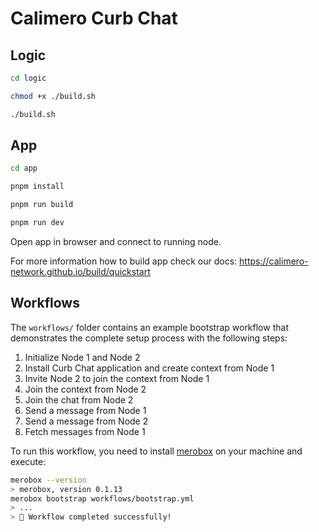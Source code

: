 # Calimero Curb Chat

## Logic

```bash title="Terminal"
cd logic
```

```bash title="Terminal"
chmod +x ./build.sh
```

```bash title="Terminal"
./build.sh
```

## App

```bash title="Terminal"
cd app
```

```bash title="Terminal"
pnpm install
```

```bash title="Terminal"
pnpm run build
```

```bash title="Terminal"
pnpm run dev
```

Open app in browser and connect to running node.

For more information how to build app check our docs:
https://calimero-network.github.io/build/quickstart


## Workflows

The `workflows/` folder contains an example bootstrap workflow that demonstrates the complete setup process with the following steps:

1. Initialize Node 1 and Node 2
2. Install Curb Chat application and create context from Node 1
3. Invite Node 2 to join the context from Node 1
4. Join the context from Node 2
5. Join the chat from Node 2
6. Send a message from Node 1
7. Send a message from Node 2
8. Fetch messages from Node 1

To run this workflow, you need to install [merobox](https://www.piwheels.org/project/merobox/) on your machine and execute:

```bash title="Terminal"
merobox --version
> merobox, version 0.1.13
merobox bootstrap workflows/bootstrap.yml
> ...
> 🎉 Workflow completed successfully!
```
